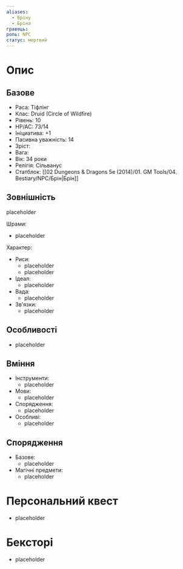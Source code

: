 ```yaml
---
aliases:
  - Бріну
  - Бріна
гравець: 
роль: NPC
статус: мертвий
---
```


# Опис

## Базове

- Раса: Тіфлінг
- Клас: Druid (Circle of Wildfire)
- Рівень: 10
- HP/AC: 73/14
- Ініциатива: +1
- Пасивна уважність: 14
- Зріст: 
- Вага: 
- Вік: 34 роки
- Релігія: Сільванус
- Статблок: [[02 Dungeons & Dragons 5e (2014)/01. GM Tools/04. Bestiary/NPC/Брін|Брін]]

## Зовнішність

placeholder

Шрами:
- placeholder

Характер:
- Риси:
	- placeholder
	- placeholder
- Ідеал:
	- placeholder
- Вада:
	- placeholder
- Зв'язки:
	- placeholder

## Особливості

- placeholder

## Вміння

- Інструменти:
	- placeholder
- Мови:
	- placeholder
- Спорядження:
	- placeholder
- Особливі:
	- placeholder

## Спорядження

- Базове:
	- placeholder
- Магічні предмети:
	- placeholder

# Персональний квест

- placeholder

# Бексторі

- placeholder
